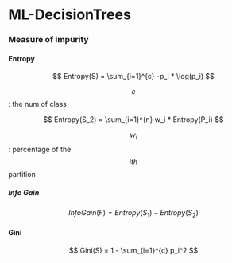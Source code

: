 # ML-DecisionTrees

### Measure of Impurity

#### Entropy

$$ Entropy(S) =  \sum_{i=1}^{c} -p_i * \log(p_i) $$

$$c$$: the num of class

$$ Entropy(S_2) =  \sum_{i=1}^{n} w_i * Entropy(P_i) $$

$$w_i$$: percentage of the $$ith$$ partition

##### Info Gain

$$ InfoGain(F) = Entropy(S_1) - Entropy(S_2) $$

#### Gini

$$ Gini(S) = 1 - \sum_{i=1}^{c} p_i^2 $$